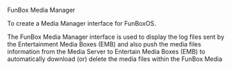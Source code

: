 FunBox Media Manager

To create a Media Manager interface for FunBoxOS.

The FunBox Media Manager interface is used to display the log files sent by the Entertainment Media Boxes (EMB) and also push the media files information from the Media Server to Entertain Media Boxes (EMB) to automatically download (or) delete the media files within the FunBox Media

